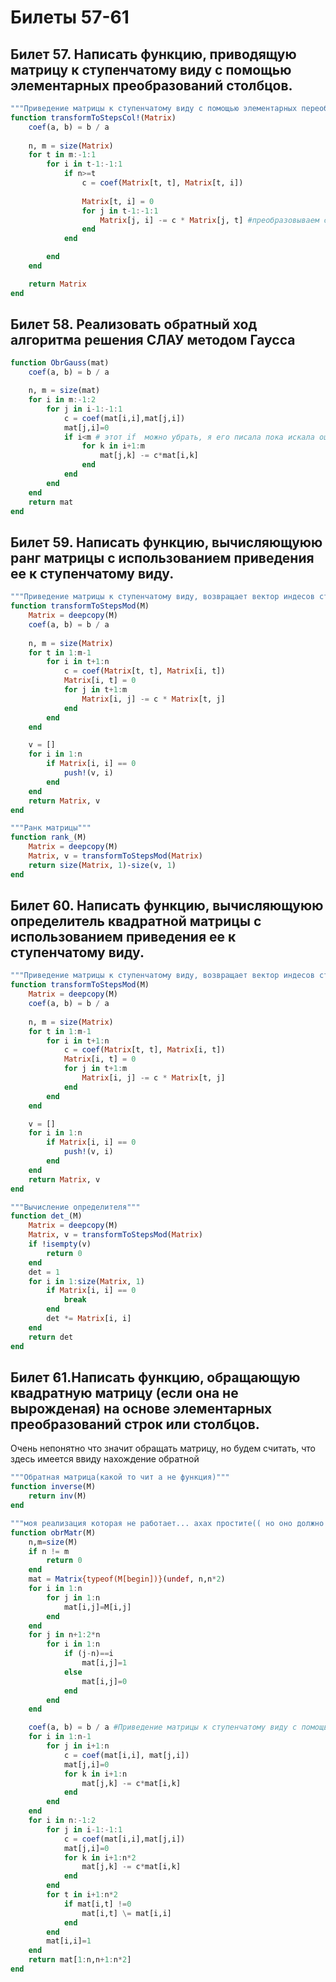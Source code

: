 # Билеты 57-61

## Билет 57.  Написать функцию, приводящую матрицу к ступенчатому виду с помощью элементарных преобразований столбцов.

```julia
"""Приведение матрицы к ступенчатому виду с помощью элементарных переобразований столбцов"""
function transformToStepsCol!(Matrix)
    coef(a, b) = b / a
    
    n, m = size(Matrix)
    for t in m:-1:1
        for i in t-1:-1:1
            if n>=t
                c = coef(Matrix[t, t], Matrix[t, i])
            
                Matrix[t, i] = 0
                for j in t-1:-1:1
                    Matrix[j, i] -= c * Matrix[j, t] #преобразовываем столбцы
                end
            end

        end
    end

    return Matrix
end
```

## Билет 58. Реализовать обратный ход алгоритма решения СЛАУ методом Гаусса


```julia
function ObrGauss(mat)
    coef(a, b) = b / a

    n, m = size(mat)
    for i in m:-1:2
        for j in i-1:-1:1
            c = coef(mat[i,i],mat[j,i])
            mat[j,i]=0
            if i<m # этот if  можно убрать, я его писала пока искала ошибку
                for k in i+1:m
                    mat[j,k] -= c*mat[i,k]
                end
            end
        end
    end
    return mat
end

```

## Билет 59. Написать функцию, вычисляющуюю ранг матрицы с использованием приведения ее к ступенчатому виду.

```julia
"""Приведение матрицы к ступенчатому виду, возвращает вектор индесов столбцов с нулями"""
function transformToStepsMod(M)
    Matrix = deepcopy(M)
    coef(a, b) = b / a
    
    n, m = size(Matrix)
    for t in 1:m-1
        for i in t+1:n
            c = coef(Matrix[t, t], Matrix[i, t])
            Matrix[i, t] = 0
            for j in t+1:m
                Matrix[i, j] -= c * Matrix[t, j]
            end
        end
    end

    v = []
    for i in 1:n
        if Matrix[i, i] == 0
            push!(v, i)
        end
    end
    return Matrix, v
end

"""Ранк матрицы"""
function rank_(M)
    Matrix = deepcopy(M)
    Matrix, v = transformToStepsMod(Matrix)
    return size(Matrix, 1)-size(v, 1)
end
```

## Билет 60. Написать функцию, вычисляющуюю определитель квадратной матрицы с использованием приведения ее к ступенчатому виду.

```julia
"""Приведение матрицы к ступенчатому виду, возвращает вектор индесов столбцов с нулями"""
function transformToStepsMod(M)
    Matrix = deepcopy(M)
    coef(a, b) = b / a
    
    n, m = size(Matrix)
    for t in 1:m-1
        for i in t+1:n
            c = coef(Matrix[t, t], Matrix[i, t])
            Matrix[i, t] = 0
            for j in t+1:m
                Matrix[i, j] -= c * Matrix[t, j]
            end
        end
    end

    v = []
    for i in 1:n
        if Matrix[i, i] == 0
            push!(v, i)
        end
    end
    return Matrix, v
end

"""Вычисление определителя"""
function det_(M)
    Matrix = deepcopy(M)
    Matrix, v = transformToStepsMod(Matrix)
    if !isempty(v)
        return 0
    end
    det = 1
    for i in 1:size(Matrix, 1)
        if Matrix[i, i] == 0
            break
        end
        det *= Matrix[i, i]
    end
    return det
end
```

## Билет 61.Написать функцию, обращающую квадратную матрицу (если она не вырожденая) на основе элементарных преобразований строк или столбцов.
Очень непонятно что значит обращать матрицу, но будем считать, что здесь имеется ввиду нахождение обратной

```julia
"""Обратная матрица(какой то чит а не функция)"""
function inverse(M)
    return inv(M)
end

"""моя реализация которая не работает... ахах простите(( но оно должно работать, а оно не работет.."""
function obrMatr(M)
    n,m=size(M)
    if n != m
        return 0
    end
    mat = Matrix{typeof(M[begin])}(undef, n,n*2)
    for i in 1:n
        for j in 1:n
            mat[i,j]=M[i,j]
        end
    end
    for j in n+1:2*n
        for i in 1:n
            if (j-n)==i
                mat[i,j]=1
            else
                mat[i,j]=0
            end
        end
    end

    coef(a, b) = b / a #Приведение матрицы к ступенчатому виду с помощью элементарных преобразований строк
    for i in 1:n-1
        for j in i+1:n
            c = coef(mat[i,i], mat[j,i])
            mat[j,i]=0
            for k in i+1:n
                mat[j,k] -= c*mat[i,k] 
            end
        end
    end
    for i in n:-1:2
        for j in i-1:-1:1
            c = coef(mat[i,i],mat[j,i])
            mat[j,i]=0
            for k in i+1:n*2
                mat[j,k] -= c*mat[i,k]
            end
        end
        for t in i+1:n*2
            if mat[i,t] !=0
                mat[i,t] \= mat[i,i]
            end
        end
        mat[i,i]=1
    end
    return mat[1:n,n+1:n*2]
end
```
